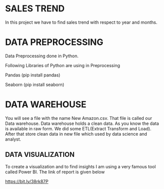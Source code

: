 
# SALES TREND
In this project we have to find sales trend with respect to 
year and months.

# DATA PREPROCESSING
Data Preprocessing done in Python.

Following Libraries of Python are using in Preprocessing

Pandas (pip install pandas)

Seaborn (pip install seaborn)


# DATA WAREHOUSE
You will see a file with the name New Amazon.csv. That
file is called our Data warehouse. Data warehouse holds
a clean data. As you know the data is available in raw form.
We did some ETL(Extract Transform and Load). After that store
clean data in new file which used by data science and analyst.




## DATA VISUALIZATION
To create a visualization and to find insights I am 
using a very famous tool called Power BI.
The link of report is given below

https://bit.ly/38rk87P




  
